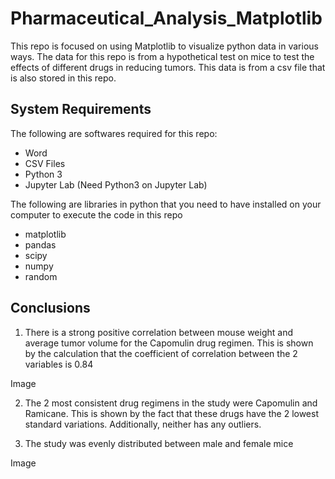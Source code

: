 # Pharmaceutical_Analysis_Matplotlib
This repo is focused on using Matplotlib to visualize python data in various ways. 
The data for this repo is from a hypothetical test on mice to test the effects of different drugs in reducing tumors. 
This data is from a csv file that is also stored in this repo. 

## System Requirements 
The following are softwares required for this repo: 
- Word 
- CSV Files 
- Python 3 
- Jupyter Lab (Need Python3 on Jupyter Lab) 

The following are libraries in python that you need to have installed on your computer to execute the code in this repo
- matplotlib
- pandas
- scipy
- numpy
- random


## Conclusions
1. There is a strong positive correlation between mouse weight and average tumor volume for the Capomulin drug regimen. This is shown by the calculation that the coefficient of correlation between the 2 variables is 0.84

Image 

2. The 2 most consistent drug regimens in the study were Capomulin and Ramicane. This is shown by the fact that these drugs have the 2 lowest standard variations. Additionally, neither has any outliers. 

3. The study was evenly distributed between male and female mice

Image



